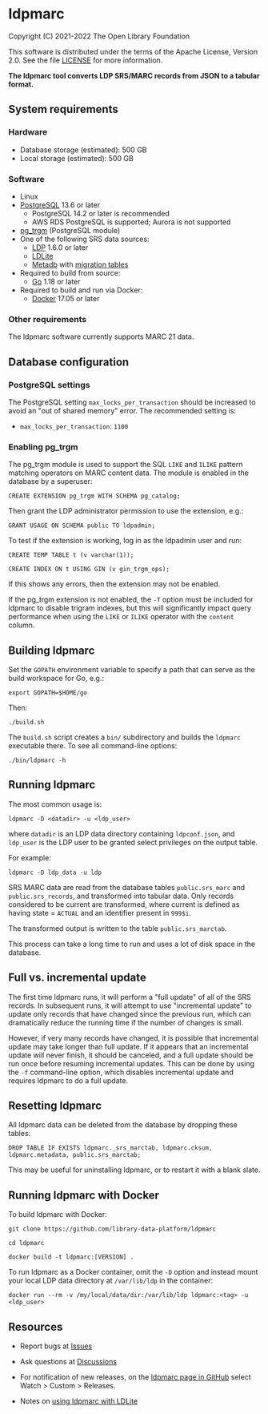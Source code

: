 ldpmarc
=======

Copyright (C) 2021-2022 The Open Library Foundation  

This software is distributed under the terms of the Apache License, 
Version 2.0.  See the file [LICENSE](LICENSE) for more information.


__The ldpmarc tool converts LDP SRS/MARC records from JSON to a 
tabular format.__


System requirements
-------------------

### Hardware

* Database storage (estimated): 500 GB
* Local storage (estimated): 500 GB

### Software

* Linux
* [PostgreSQL](https://www.postgresql.org/) 13.6 or later
  * PostgreSQL 14.2 or later is recommended
  * AWS RDS PostgreSQL is supported; Aurora is not supported
* [pg_trgm](https://www.postgresql.org/docs/current/pgtrgm.html) (PostgreSQL module)
* One of the following SRS data sources:
  * [LDP](https://github.com/library-data-platform/ldp) 1.6.0 or later
  * [LDLite](https://github.com/library-data-platform/ldlite)
  * [Metadb](https://github.com/metadb-project/metadb) with [migration tables](https://github.com/folio-org/folio-analytics/tree/main/sql_migration)
* Required to build from source:
  * [Go](https://golang.org/) 1.18 or later
* Required to build and run via Docker:
  * [Docker](https://docker.com) 17.05 or later

### Other requirements

The ldpmarc software currently supports MARC 21 data.


Database configuration
----------------------

### PostgreSQL settings

The PostgreSQL setting `max_locks_per_transaction` should be increased
to avoid an "out of shared memory" error.  The recommended setting is:

* `max_locks_per_transaction`: `1100`

### Enabling pg_trgm

The pg_trgm module is used to support the SQL `LIKE` and `ILIKE`
pattern matching operators on MARC content data.  The module is
enabled in the database by a superuser:

```
CREATE EXTENSION pg_trgm WITH SCHEMA pg_catalog;
```

Then grant the LDP administrator permission to use the extension,
e.g.:
```
GRANT USAGE ON SCHEMA public TO ldpadmin;
```

To test if the extension is working, log in as the ldpadmin user and
run:

```
CREATE TEMP TABLE t (v varchar(1));

CREATE INDEX ON t USING GIN (v gin_trgm_ops);
```

If this shows any errors, then the extension may not be enabled.

If the pg_trgm extension is not enabled, the `-T` option must be
included for ldpmarc to disable trigram indexes, but this will
significantly impact query performance when using the `LIKE` or
`ILIKE` operator with the `content` column.


Building ldpmarc
----------------

Set the `GOPATH` environment variable to specify a path that can serve 
as the build workspace for Go, e.g.:

```
export GOPATH=$HOME/go
```

Then:

```
./build.sh
```

The `build.sh` script creates a `bin/` subdirectory and builds the
`ldpmarc` executable there.  To see all command-line options:

```
./bin/ldpmarc -h
```


Running ldpmarc
---------------

The most common usage is:

```
ldpmarc -D <datadir> -u <ldp_user>
```

where `datadir` is an LDP data directory containing `ldpconf.json`,
and `ldp_user` is the LDP user to be granted select privileges on the
output table.

For example:

```
ldpmarc -D ldp_data -u ldp
```

SRS MARC data are read from the database tables `public.srs_marc` and
`public.srs_records`, and transformed into tabular data.  Only records
considered to be current are transformed, where current is defined as
having state = `ACTUAL` and an identifier present in `999$i`.

The transformed output is written to the table `public.srs_marctab`.

This process can take a long time to run and uses a lot of disk space
in the database.


Full vs. incremental update
---------------------------

The first time ldpmarc runs, it will perform a "full update" of all of
the SRS records.  In subsequent runs, it will attempt to use
"incremental update" to update only records that have changed since
the previous run, which can dramatically reduce the running time if
the number of changes is small.

However, if very many records have changed, it is possible that
incremental update may take longer than full update.  If it appears
that an incremental update will never finish, it should be canceled,
and a full update should be run once before resuming incremental
updates.  This can be done by using the `-f` command-line option,
which disables incremental update and requires ldpmarc to do a full
update.


Resetting ldpmarc
-----------------

All ldpmarc data can be deleted from the database by dropping these
tables:

```
DROP TABLE IF EXISTS ldpmarc._srs_marctab, ldpmarc.cksum, ldpmarc.metadata, public.srs_marctab;
```

This may be useful for uninstalling ldpmarc, or to restart it with a
blank slate.


Running ldpmarc with Docker
---------------------------

To build ldpmarc with Docker:

```
git clone https://github.com/library-data-platform/ldpmarc

cd ldpmarc

docker build -t ldpmarc:[VERSION] . 
```

To run ldpmarc as a Docker container, omit the `-D` option and instead
mount your local LDP data directory at `/var/lib/ldp` in the
container:

```
docker run --rm -v /my/local/data/dir:/var/lib/ldp ldpmarc:<tag> -u <ldp_user>
```


Resources
---------

* Report bugs at
  [Issues](https://github.com/library-data-platform/ldpmarc/issues)

* Ask questions at
  [Discussions](https://github.com/library-data-platform/ldpmarc/discussions)

* For notification of new releases, on the [ldpmarc page in
  GitHub](https://github.com/library-data-platform/ldpmarc) select
  Watch > Custom > Releases.

* Notes on [using ldpmarc with
  LDLite](https://github.com/library-data-platform/ldlite/blob/main/srs.md)

